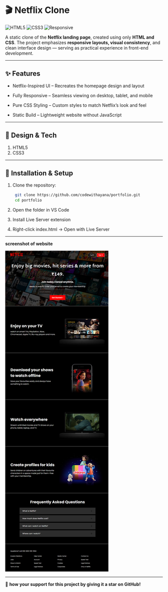 # 🎬 Netflix Clone

![HTML5](https://img.shields.io/badge/HTML5-orange?logo=html5&logoColor=white)
![CSS3](https://img.shields.io/badge/CSS3-1572B6?logo=css&logoColor=white)
![Responsive](https://img.shields.io/badge/Responsive-Yes-brightgreen)


A static clone of the **Netflix landing page**, created using only **HTML and CSS**. The project emphasizes **responsive layouts, visual consistency**, and clean interface design — serving as practical experience in front-end development.

---
## ✨ Features

* Netflix-Inspired UI – Recreates the homepage design and layout

* Fully Responsive – Seamless viewing on desktop, tablet, and mobile

* Pure CSS Styling – Custom styles to match Netflix’s look and feel

* Static Build – Lightweight website without JavaScript

---

## 🎨 Design & Tech

1. HTML5
2. CSS3
  
---

## 📂 Installation & Setup
 1. Clone the repository:

    ```bash
     git clone https://github.com/codewithayana/portfolio.git
     cd portfolio

2. Open the folder in VS Code

3. Install Live Server extension

4. Right-click index.html → Open with Live Server

---

 
**screenshot of website**
  
   <img src="./assets/images/netflix-clone.png"> 





---
💖 **how your support for this project by giving it a star on GitHub!**
